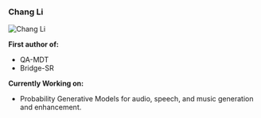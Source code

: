 ### Chang Li
![Chang Li](https://github-readme-stats.vercel.app/api?username=ivcylc&show_icons=true&theme=blurple)  

**First author of:**
- QA-MDT  
- Bridge-SR  

**Currently Working on:**  
- Probability Generative Models for audio, speech, and music generation and enhancement.
